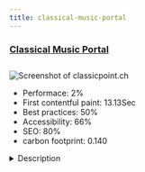 ```yaml
---
title: classical-music-portal
---
```


<div style="height: 3rem">
  <a href="https://www.classicpoint.ch"><h3>Classical Music Portal</h3></a>
</div>
<img loading="lazy" src="/images/thumbs/classicpoint.ch.jpg" alt="Screenshot of classicpoint.ch" />
<ul>
  <li>Performace: 2%</li>
  <li>
    First contentful paint:
    13.13Sec
  </li>
  <li>Best practices: 50%</li>
  <li>Accessibility: 66%</li>
  <li>SEO: 80%</li>
  <li>carbon footprint: 0.140</li>
</ul>
<details>
  <summary>Description</summary>
  <p>The biggest and most important portal for classical music in switzerland contains all classical concerts in switzerland, a directory of musicians, orchestras, festivals and others. Monthly published interviews and media releases are as well included.We coded an individual calendar with export and import possibilities. Further the users can subscribe to get informed for each new registered concert in the chosen area. Some more custom extensions are coded for this special site containing more than 23'000 concerts. The first release has been going online on 2006.</p>
</details>

